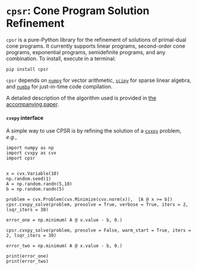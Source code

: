 # `cpsr`: Cone Program Solution Refinement

`cpsr` is a pure-Python library for the refinement of solutions of 
primal-dual cone programs. It currently supports linear programs,
second-order cone programs, exponential programs, semidefinite programs,
and any combination. To install, execute in a terminal:

```
pip install cpsr
```

`cpsr` depends on [`numpy`](http://www.numpy.org) for vector arithmetic, 
[`scipy`](https://www.scipy.org) for sparse linear algebra,
and [`numba`](https://numba.pydata.org) for just-in-time code compilation.

A detailed description of the algorithm used is provided
in [the accompanying paper](http://stanford.edu/~boyd/papers/cone_prog_refine.html).

#### `cvxpy` interface

A simple way to use CPSR is by refining the solution of
a [`cvxpy`](https://www.cvxpy.org) problem, *e.g.*,

```
import numpy as np
import cvxpy as cvx
import cpsr


x = cvx.Variable(10)
np.random.seed(1)
A = np.random.randn(5,10)
b = np.random.randn(5)

problem = cvx.Problem(cvx.Minimize(cvx.norm(x)),  [A @ x >= b])
cpsr.cvxpy_solve(problem, presolve = True, verbose = True, iters = 2, lsqr_iters = 30)

error_one = np.minimum( A @ x.value - b, 0.)

cpsr.cvxpy_solve(problem, presolve = False, warm_start = True, iters = 2, lsqr_iters = 30)

error_two = np.minimum( A @ x.value - b, 0.)

print(error_one)
print(error_two)
```
